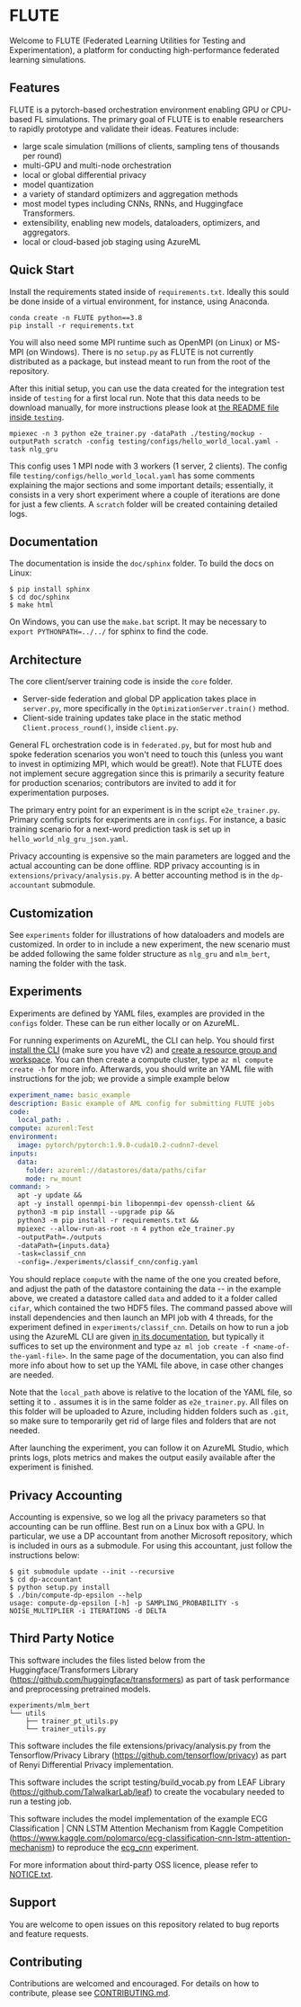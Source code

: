 # FLUTE

Welcome to FLUTE (Federated Learning Utilities for Testing and Experimentation), a platform for conducting high-performance federated learning simulations.

## Features

FLUTE is a pytorch-based orchestration environment enabling GPU or CPU-based FL simulations.  The primary goal of FLUTE is to enable researchers to rapidly prototype and validate their ideas.  Features include:

- large scale simulation (millions of clients, sampling tens of thousands per round)
- multi-GPU and multi-node orchestration
- local or global differential privacy
- model quantization
- a variety of standard optimizers and aggregation methods
- most model types including CNNs, RNNs, and Huggingface Transformers.
- extensibility, enabling new models, dataloaders, optimizers, and aggregators.
- local or cloud-based job staging using AzureML

## Quick Start

Install the requirements stated inside of `requirements.txt`. Ideally this sould be done inside of a virtual environment, for instance, using Anaconda.

```
conda create -n FLUTE python==3.8
pip install -r requirements.txt
```

You will also need some MPI runtime such as OpenMPI (on Linux) or MS-MPI (on Windows). There is no `setup.py` as FLUTE is not currently distributed as a package, but instead meant to run from the root of the repository.

After this initial setup, you can use the data created for the integration test inside of `testing` for a first local run. Note that this data needs to be download manually, for more instructions please look at [the README file inside `testing`](testing/README.md).

```
mpiexec -n 3 python e2e_trainer.py -dataPath ./testing/mockup -outputPath scratch -config testing/configs/hello_world_local.yaml -task nlg_gru
```

This config uses 1 MPI node with 3 workers (1 server, 2 clients). The config file `testing/configs/hello_world_local.yaml` has some comments explaining the major sections and some important details; essentially, it consists in a very short experiment where a couple of iterations are done for just a few clients. A `scratch` folder will be created containing detailed logs.

## Documentation

The documentation is inside the `doc/sphinx` folder. To build the docs on Linux:

```
$ pip install sphinx
$ cd doc/sphinx
$ make html
```

On Windows, you can use the `make.bat` script.  It may be necessary to `export PYTHONPATH=../../` for sphinx to find the code.

## Architecture

The core client/server training code is inside the `core` folder.

- Server-side federation and global DP application takes place in `server.py`, more specifically in the `OptimizationServer.train()` method.
- Client-side training updates take place in the static method `Client.process_round()`, inside `client.py`.

General FL orchestration code is in `federated.py`, but for most hub and spoke federation scenarios you won't need to touch this (unless you want to invest in optimizing MPI, which would be great!). Note that FLUTE does not implement secure aggregation since this is primarily a security feature for production scenarios; contributors are invited to add it for experimentation purposes.

The primary entry point for an experiment is in the script `e2e_trainer.py`. Primary config scripts for experiments are in `configs`. For instance, a basic training scenario for a next-word prediction task is set up in `hello_world_nlg_gru_json.yaml`.

Privacy accounting is expensive so the main parameters are logged and the actual accounting can be done offline. RDP privacy accounting is in `extensions/privacy/analysis.py`. A better accounting method is in the `dp-accountant` submodule.

## Customization

See `experiments` folder for illustrations of how dataloaders and models are customized. In order to in include a new experiment, the new scenario must be added following the same folder structure as `nlg_gru` and `mlm_bert`, naming the folder with the task.

## Experiments

Experiments are defined by YAML files, examples are provided in the `configs` folder. These can be run either locally or on AzureML.

For running experiments on AzureML, the CLI can help. You should first [install the CLI](https://docs.microsoft.com/en-us/azure/machine-learning/reference-azure-machine-learning-cli) (make sure you have v2) and [create a resource group and workspace](https://docs.microsoft.com/en-us/azure/machine-learning/how-to-manage-workspace-cli?tabs=createnewresources%2Cvnetpleconfigurationsv1cli). You can then create a compute cluster, type `az ml compute create -h` for more info. Afterwards, you should write an YAML file with instructions for the job; we provide a simple example below

```yaml
experiment_name: basic_example
description: Basic example of AML config for submitting FLUTE jobs
code:
  local_path: .
compute: azureml:Test
environment:
  image: pytorch/pytorch:1.9.0-cuda10.2-cudnn7-devel
inputs:
  data:
    folder: azureml://datastores/data/paths/cifar
    mode: rw_mount
command: >
  apt -y update &&
  apt -y install openmpi-bin libopenmpi-dev openssh-client &&
  python3 -m pip install --upgrade pip &&
  python3 -m pip install -r requirements.txt &&
  mpiexec --allow-run-as-root -n 4 python e2e_trainer.py
  -outputPath=./outputs
  -dataPath={inputs.data}
  -task=classif_cnn
  -config=./experiments/classif_cnn/config.yaml
```

You should replace `compute` with the name of the one you created before, and adjust the path of the datastore containing the data -- in the example above, we created a datastore called `data` and added to it a folder called `cifar`, which contained the two HDF5 files. The command passed above will install dependencies and then launch an MPI job with 4 threads, for the experiment defined in `experiments/classif_cnn`. Details on how to run a job using the AzureML CLI are given [in its documentation](https://docs.microsoft.com/en-us/azure/machine-learning/how-to-train-cli), but typically it suffices to set up the environment and type `az ml job create -f <name-of-the-yaml-file>`. In the same page of the documentation, you can also find more info about how to set up the YAML file above, in case other changes are needed.

Note that the `local_path` above is relative to the location of the YAML file, so setting it to `.` assumes it is in the same folder as `e2e_trainer.py`. All files on this folder will be uploaded to Azure, including hidden folders such as `.git`, so make sure to temporarily get rid of large files and folders that are not needed.

After launching the experiment, you can follow it on AzureML Studio, which prints logs, plots metrics and makes the output easily available after the experiment is finished.

## Privacy Accounting

Accounting is expensive, so we log all the privacy parameters so that accounting can be run offline. Best run on a Linux box with a GPU.
In particular, we use a DP accountant from another Microsoft repository, which is included in ours as a submodule. For using this accountant, just follow the instructions below:

```
$ git submodule update --init --recursive
$ cd dp-accountant
$ python setup.py install
$ ./bin/compute-dp-epsilon --help
usage: compute-dp-epsilon [-h] -p SAMPLING_PROBABILITY -s NOISE_MULTIPLIER -i ITERATIONS -d DELTA
```
## Third Party Notice

This software includes the files listed below from the Huggingface/Transformers Library (https://github.com/huggingface/transformers) as part of task performance and preprocessing pretrained models.

    experiments/mlm_bert
    └── utils
        ├── trainer_pt_utils.py
        └── trainer_utils.py

This software includes the file extensions/privacy/analysis.py from the Tensorflow/Privacy Library (https://github.com/tensorflow/privacy) as part of Renyi Differential Privacy implementation.

This software includes the script testing/build_vocab.py from LEAF Library (https://github.com/TalwalkarLab/leaf) to create the vocabulary needed to run a testing job. 

This software includes the model implementation of the example ECG Classification | CNN LSTM Attention Mechanism from Kaggle Competition (https://www.kaggle.com/polomarco/ecg-classification-cnn-lstm-attention-mechanism) to reproduce the [ecg_cnn](experiments/ecg_cnn/model.py) experiment.

For more information about third-party OSS licence, please refer to [NOTICE.txt](NOTICE.txt).

## Support

You are welcome to open issues on this repository related to bug reports and feature requests.

## Contributing

Contributions are welcomed and encouraged. For details on how to contribute, please see [CONTRIBUTING.md](CONTRIBUTING.md).